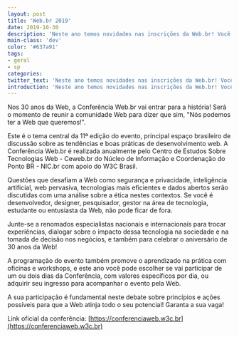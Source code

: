 ```yaml
---
layout: post
title: 'Web.br 2019'
date: 2019-10-30
description: 'Neste ano temos novidades nas inscrições da Web.br! Você poderá participar dos dois dias do evento ou se preferir, poderá escolher um dos dias que mais te interessar!'
main-class: 'dev'
color: '#637a91'
tags:
- geral
- sp
categories:
twitter_text: 'Neste ano temos novidades nas inscrições da Web.br! Você poderá participar dos dois dias do evento ou se preferir, poderá escolher um dos dias que mais te interessar!'
introduction: 'Neste ano temos novidades nas inscrições da Web.br! Você poderá participar dos dois dias do evento ou se preferir, poderá escolher um dos dias que mais te interessar!'
---
```


Nos 30 anos da Web, a Conferência Web.br vai entrar para a história! Será o momento de reunir a comunidade Web para dizer que sim, "Nós podemos ter a Web que queremos!".

Este é o tema central da 11ª edição do evento, principal espaço brasileiro de discussão sobre as tendências e boas práticas de desenvolvimento web. A Conferência Web.br é realizada anualmente pelo Centro de Estudos Sobre Tecnologias Web - Ceweb.br do Núcleo de Informação e Coordenação do Ponto BR - NIC.br com apoio do W3C Brasil.

Questões que desafiam a Web como segurança e privacidade, inteligência artificial, web pervasiva, tecnologias mais eficientes e dados abertos serão discutidas com uma análise sobre a ética nestes contextos. Se você é desenvolvedor, designer, pesquisador, gestor na área de tecnologia, estudante ou entusiasta da Web, não pode ficar de fora.

Junte-se a renomados especialistas nacionais e internacionais para trocar experiências, dialogar sobre o impacto dessa tecnologia na sociedade e na tomada de decisão nos negócios, e também para celebrar o aniversário de 30 anos da Web!

A programação do evento também promove o aprendizado na prática com oficinas e workshops, e este ano você pode escolher se vai participar de um ou dois dias da Conferência, com valores específicos por dia, ou adquirir seu ingresso para acompanhar o evento pela Web.

A sua participação é fundamental neste debate sobre princípios e ações possíveis para que a Web atinja todo o seu potencial! Garanta a sua vaga!

Link oficial da conferência: [https://conferenciaweb.w3c.br](https://conferenciaweb.w3c.br)
